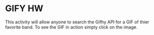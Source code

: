 # GIFY HW
This activity will allow anyone to search the Gifhy API for a GIF of thier favorite band.
To see the GIF in action simply click on the image. 